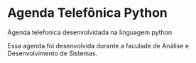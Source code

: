# Agenda Telefônica Python
 Agenda telefonica desenvolvidada na linguagem python
 
 Essa agenda foi desenvolvida durante a faculade de Análise e Desenvolvimento de Sistemas. 
